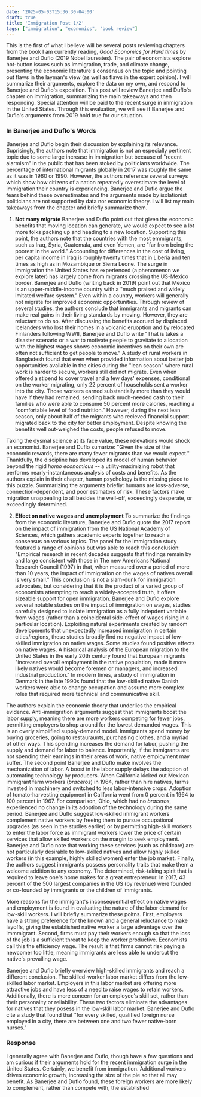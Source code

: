```yaml
---
date: '2025-05-03T15:36:30-04:00'
draft: true
title: 'Immigration Post 1/2'
tags: ["immigration", "economics", "book review"]
---
```


This is the first of what I believe will be several posts reviewing chapters from the book I am currently reading, *Good Economics for Hard times* by Banerjee and Duflo (2019 Nobel laureates). The pair of economists explore hot-button issues such as immigration, trade, and climate change, presenting the economic literature's consensus on the topic and pointing out flaws in the layman's view (as well as flaws in the expert opinion). I will summarize their arguments, explore the data on my own, and respond to Banerjee and Duflo's exposition. This post will review Banerjee and Duflo's chapter on immigration, summarizing the main takeaways and then responding. Special attention will be paid to the recent surge in immigration in the United States. Through this evaluation, we will see if Banerjee and Duflo's arguments from 2019 hold true for our situation.

### In Banerjee and Duflo's Words
Banerjee and Duflo begin their discussion by explaining its relevance. Suprisingly, the authors note that immigration is not an especially pertinent topic due to some large increase in immigration but because of "recent alarmism" in the public that has been stoked by politicians worldwide. The percentage of international migrants globally in 2017 was roughly the same as it was in 1960 or 1990. However, the authors reference several surveys which show how citizens of a nation repeatedly overestimate the level of immigration their country is experiencing. Banerjee and Duflo argue the fears behind these overestimates and the arguments made by isolationist politicians are not supported by data nor economic theory. I will list my main takeaways from the chapter and briefly summarize them. 

1. **Not many migrate**
Banerjee and Duflo point out that given the economic benefits that moving location can generate, we would expect to see a lot more folks packing up and heading to a new location. Supporting this point, the authors note that the countries with the most emmigrants, such as Iraq, Syria, Guatemala, and even Yemen, are "far from being the poorest in the world." Accounting for differences in the cost of living, per capita income in Iraq is roughly twenty times that in Liberia and ten times as high as in Mozambique or Sierra Leone. The surge in immigration the United States has experienced (a phenomenon we explore later) has largely come from migrants crossing the US-Mexico border. Banerjee and Duflo (writing back in 2019) point out that Mexico is an upper-middle-income country with a "much praised and widely imitated welfare system." Even within a country, workers will generally not migrate for improved economic opportunities. Through review of several studies, the authors conclude that immigrants and migrants can make real gains in their living standards by moving. However, they are reluctant to do so. After discussing the benefits accrued by displaced Icelanders who lost their homes in a volcanic eruoption and by relocated Finlanders following WWII, Banerjee and Duflo write "That is takes a disaster scenario or a war to motivate people to gravitate to a location with the highest wages shows economic incentives on their own are often not sufficient to get people to move." A study of rural workers in Bangladesh found that even when provided information about better job opportunities available in the cities during the "lean season" where rural work is harder to secure, workers still did not migrate. Even when offered a stipend to cover travel and a few days' expenses, conditional on the worker migrating, only 22 percent of households sent a worker into the city. Those workers earned substantially more than they would have if they had remained, sending back much-needed cash to their families who were able to consume 50 percent more calories, reaching a "comfortable level of food nutrition." However, during the next lean season, only about half of the migrants who recieved financial support migrated back to the city for better employment. Despite knowing the benefits well out-weighed the costs, people refused to move.

Taking the dysmal science at its face value, these relevations would shock an economist. Banerjee and Duflo sumarize: "Given the size of the economic rewards, there are many fewer migrants than we would expect." Thankfully, the discipline has developed its model of human behavior beyond the rigid *homo economicus* -- a utility-maximizing robot that performs nearly-instantaneous analysis of costs and benefits. As the authors explain in their chapter, human psychology is the missing piece to this puzzle. Summarizing the arguments briefly: humans are loss-adverse, connection-dependent, and poor estimators of risk. These factors make migration unappealing to all besides the well-off, exceedingly desperate, or exceedingly determined. 

2. **Effect on native wages and unemployment**
To summarize the findings from the economic literature, Banerjee and Duflo quote the 2017 report on the impact of immigration from the US National Academy of Sciences, which gathers academic experts together to reach a consensus on various topics. The panel for the immigration study featured a range of opinions but was able to reach this conclusion: "Empirical research in recent decades suggests that findings remain by and large consistent with those in The new Americans National Research Council (1997) in that, when measured over a period of more than 10 years, the impact of immigration on the wages of natives overall is very small." This conclusion is not a slam-dunk for immigration advocates, but considering that it is the product of a varied group of economists attempting to reach a widely-accepted truth, it offers sizeable support for open immigration. Banerjee and Duflo explore several notable studies on the impact of immigration on wages, studies carefully designed to isolate immigration as a fully indepdent variable from wages (rather than a coincidental side-effect of wages rising in a particular location). Exploiting natural experiments created by random developments that unexpectedly increased immigration in certain cities/regions, these studies broadly find no negative impact of low-skilled immigration on native wages. Some studies found positive effects on native wages. A historical analysis of the European migration to the United States in the early 20th century found that European migrants "increased overall employment in the native population, made it more likely natives would become foremen or managers, and increased industrial production." In modern times, a study of immigration in Denmark in the late 1990s found that the low-skilled native Danish workers were able to change occupation and assume more complex roles that required more technical and communicative skill. 

The authors explain the economic theory that underlies the empirical evidence. Anti-immigration arguments suggest that immigrants boost the labor supply, meaning there are more workers competing for fewer jobs, permitting employers to shop around for the lowest demanded wages. This is an overly simplified supply-demand model. Immigrants spend money by buying groceries, going to restauraunts, purchasing clothes, and a myriad of other ways. This spending increases the demand for labor, pushing the supply and demand for labor to balance. Importantly, if the immigrants are not spending their earnings in their areas of work, native employment may suffer. The second point Banerjee and Duflo make involves the mechanization of labor. A boost in the labor supply delays the adoption of automating technology by producers. When California kicked out Mexican immigrant farm workers (*braceros*) in 1964, rather than hire natives, farms invested in machinery and switched to less labor-intensive crops. Adoption of tomato-harvesting equipment in California went from 0 percent in 1964 to 100 percent in 1967. For comparison, Ohio, which had no *braceros*, experienced no change in its adoption of the technology during the same period. Banerjee and Duflo suggest low-skilled immigrant workers complement native workers by freeing them to pursue occupational upgrades (as seen in the studies earlier) or by permitting high-skill workers to enter the labor force as immigrant workers lower the price of certain services that allow skilled workers on the margin to seek employment. Banerjee and Duflo note that working these services (such as childcare) are not particularly desirable to low-skilled natives and allow highly skilled workers (in this example, highly skilled women) enter the job market. Finally, the authors suggest immigrants possess personality traits that make them a welcome addition to any economy. The determined, risk-taking spirit that is required to leave one's home makes for a great entrepreneur. In 2017, 43 percent of the 500 largest companies in the US (by revenue) were founded or co-founded by immigrants or the children of immigrants. 

More reasons for the immigrant's inconsequential effect on native wages and employment is found in evaluating the nature of the labor demand for low-skill workers. I will briefly summarize these poitns. First, employers have a strong preference for the known and a general reluctance to make layoffs, giving the established native worker a large advantage over the immmigrant. Second, firms must pay their workers enough so that the loss of the job is a sufficient threat to keep the worker productive. Economists call this the efficiency wage. The result is that firms cannot risk paying a newcomer too little, meaning immigrants are less able to undercut the native's prevailing wage. 

Banerjee and Duflo briefly overview high-skilled immigrants and reach a different conclusion. The skilled-worker labor market differs from the low-skilled labor market. Employers in this labor market are offering more attractive jobs and have less of a need to raise wages to retain workers. Additionally, there is more concern for an employee's skill set, rather than their personality or reliability. These two factors eliminate the advantages for natives that they posess in the low-skill labor market. Banerjee and Duflo cite a study that found that "for every skilled, qualified foreign nurse employed in a city, there are between one and two fewer native-born nurses." 

### Response 
I generally agree with Banerjee and Duflo, though have a few questions and am curious if their arguments hold for the recent immigration surge in the United States. Certainly, we benefit from immigration. Additional workers drives economic growth, increasing the size of the pie so that all may benefit. As Banerjee and Duflo found, these foreign workers are more likely to complement, rather than compete with, the established   





